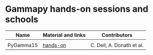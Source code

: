 # Gammapy hands-on sessions and schools


| Name      | Material and links                                                         | Contributors              |
|-----------|----------------------------------------------------------------------------|---------------------------|
|  |       |                           |
| PyGamma15  | [hands-on](https://github.com/gammapy/PyGamma15/tree/gh-pages/tutorials)  | C. Deil, A. Donath et al. | 

